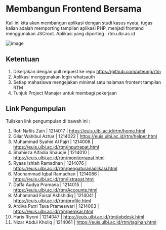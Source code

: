 # Membangun Frontend Bersama

Kali ini kita akan membangun aplikasi dengan studi kasus nyata, tugas kalian adalah memporting tampilan aplikasi PHP, menjadi frontend menggunakan JSCroot.
Aplikasi yang diporting : rtm.ulbi.ac.id

![image](https://github.com/bukped/ws/assets/11188109/af46fb8c-51fe-4229-9e84-fb246c1df7be)

## Ketentuan

1. Dikerjakan dengan pull request ke repo https://github.com/uiteung/rtm
2. Aplikasi menggunakan login whatsauth
3. Setiap mahasiswa mengejakan minimal satu halaman frontent tampilan RTM
4. Tunjuk Project Manajer untuk membagi pekerjaan

## Link Pengumpulan

Tuliskan link pengumpulan di bawah ini :

1. Rofi Nafiis Zain | 1214017 | https://euis.ulbi.ac.id/rtm/home.html
2. Gilar Wahibul Azhar | 1214022 | https://euis.ulbi.ac.id/rtm/helper.html
3. Muhammad Syahid Al Fajri | 1214008 | https://euis.ulbi.ac.id/rtm/inputrapat.html
4. Shahieza Alfadia Shauqie | 1214010 | https://euis.ulbi.ac.id/rtm/monitorrapat.html
5. Ryaas Ishlah Ramadhan | 1214076 | https://euis.ulbi.ac.id/rtm/pengaturanaplikasi.html
6. Mochammad Iqbal Ramadhan | 1214086 | https://euis.ulbi.ac.id/rtm/listrapat.html
7. Daffa Audya Pramana | 1214015 | https://euis.ulbi.ac.id/rtm/Accounts.html
8. Muhammad Faisal Ashshidiq | 1214041 | https://euis.ulbi.ac.id/rtm/profile.html
9. Ardiva Putri Tava Prameswari | 1214003 | https://euis.ulbi.ac.id/rtm/pemkar.html
10. Haris Riyoni | 1214047 | https://euis.ulbi.ac.id/rtm/jobdesk.html
11. Nizar Abdul Kholiq | 1214061 | https://euis.ulbi.ac.id/rtm/tagihan.html
